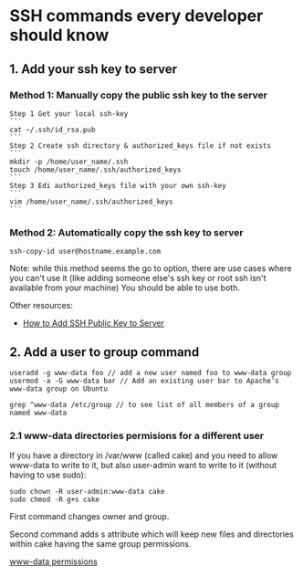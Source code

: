 # SSH commands every developer should know

## 1. Add your ssh key to server 

### Method 1: Manually copy the public ssh key to the server

    Step 1 Get your local ssh-key
    ```
    cat ~/.ssh/id_rsa.pub
    ```
    Step 2 Create ssh directory & authorized_keys file if not exists
    ```
    mkdir -p /home/user_name/.ssh
    touch /home/user_name/.ssh/authorized_keys
    ```
    Step 3 Edi authorized_keys file with your own ssh-key
    ```
    vim /home/user_name/.ssh/authorized_keys
    ```
### Method 2: Automatically copy the ssh key to server

```
ssh-copy-id user@hostname.example.com
```

Note: while this method seems the go to option, there are use cases where you can't use it (like adding someone else's ssh key or root ssh isn't available from your machine)
You should be able to use both.

Other resources:
 - [How to Add SSH Public Key to Server](https://linuxhandbook.com/add-ssh-public-key-to-server/)

## 2. Add a user to group command 

```
useradd -g www-data foo // add a new user named foo to www-data group
usermod -a -G www-data bar // Add an existing user bar to Apache’s www-data group on Ubuntu

grep ^www-data /etc/group // to see list of all members of a group named www-data
```

### 2.1 www-data directories permisions for a different user

If you have a directory in /var/www (called cake) and you need to allow www-data to write to it, but also user-admin want to write to it (without having to use sudo):

```
sudo chown -R user-admin:www-data cake
sudo chmod -R g+s cake
```

First command changes owner and group.

Second command adds s attribute which will keep new files and directories within cake having the same group permissions.

[www-data permissions](https://stackoverflow.com/questions/9133024/www-data-permissions)